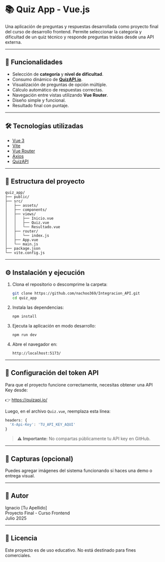 
# 📚 Quiz App - Vue.js

Una aplicación de preguntas y respuestas desarrollada como proyecto final del curso de desarrollo frontend. Permite seleccionar la categoría y dificultad de un quiz técnico y responde preguntas traídas desde una API externa.

---

## 🚀 Funcionalidades

- Selección de **categoría** y **nivel de dificultad**.
- Consumo dinámico de **[QuizAPI.io](https://quizapi.io/)**.
- Visualización de preguntas de opción múltiple.
- Cálculo automático de respuestas correctas.
- Navegación entre vistas utilizando **Vue Router**.
- Diseño simple y funcional.
- Resultado final con puntaje.

---

## 🛠️ Tecnologías utilizadas

- [Vue 3](https://vuejs.org/)
- [Vite](https://vitejs.dev/)
- [Vue Router](https://router.vuejs.org/)
- [Axios](https://axios-http.com/)
- [QuizAPI](https://quizapi.io/)

---

## 📂 Estructura del proyecto

```
quiz_app/
├── public/
├── src/
│   ├── assets/
│   ├── components/
│   ├── views/
│   │   ├── Inicio.vue
│   │   ├── Quiz.vue
│   │   └── Resultado.vue
│   ├── router/
│   │   └── index.js
│   ├── App.vue
│   └── main.js
├── package.json
└── vite.config.js
```

---

## ⚙️ Instalación y ejecución

1. Clona el repositorio o descomprime la carpeta:
   ```bash
   git clone https://github.com/nachoo369/Integracion_API.git
   cd quiz_app
   ```

2. Instala las dependencias:
   ```bash
   npm install
   ```

3. Ejecuta la aplicación en modo desarrollo:
   ```bash
   npm run dev
   ```

4. Abre el navegador en:
   ```
   http://localhost:5173/
   ```

---

## 🔐 Configuración del token API

Para que el proyecto funcione correctamente, necesitas obtener una API Key desde:

👉 https://quizapi.io/

Luego, en el archivo `Quiz.vue`, reemplaza esta línea:

```js
headers: {
  'X-Api-Key': 'TU_API_KEY_AQUI'
}
```

> ⚠️ **Importante:** No compartas públicamente tu API key en GitHub.

---

## 📸 Capturas (opcional)

Puedes agregar imágenes del sistema funcionando si haces una demo o entrega visual.

---

## 🧠 Autor

Ignacio [Tu Apellido]  
Proyecto Final - Curso Frontend  
Julio 2025

---

## 📝 Licencia

Este proyecto es de uso educativo. No está destinado para fines comerciales.
